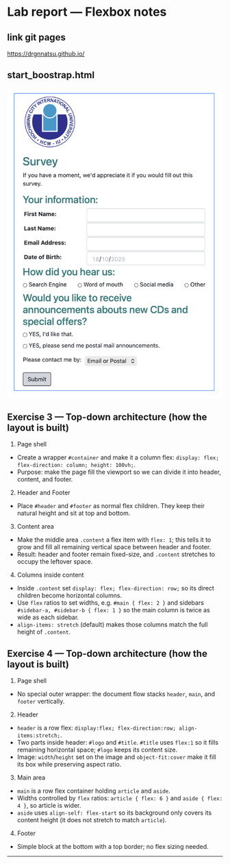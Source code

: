 # Lab report — Flexbox notes

## link git pages
https://drgnnatsu.github.io/
## start_boostrap.html
![boostrap.png](boostrap.png)


## Exercise 3 — Top-down architecture (how the layout is built)

1) Page shell
- Create a wrapper `#container` and make it a column flex: `display: flex; flex-direction: column; height: 100vh;`.
- Purpose: make the page fill the viewport so we can divide it into header, content, and footer.

2) Header and Footer
- Place `#header` and `#footer` as normal flex children. They keep their natural height and sit at top and bottom.

3) Content area
- Make the middle area `.content` a flex item with `flex: 1`; this tells it to grow and fill all remaining vertical space between header and footer.
- Result: header and footer remain fixed-size, and `.content` stretches to occupy the leftover space.

4) Columns inside content
- Inside `.content` set `display: flex; flex-direction: row;` so its direct children become horizontal columns.
- Use `flex` ratios to set widths, e.g. `#main { flex: 2 }` and sidebars `#sidebar-a, #sidebar-b { flex: 1 }` so the main column is twice as wide as each sidebar.
- `align-items: stretch` (default) makes those columns match the full height of `.content`.

## Exercise 4 — Top-down architecture (how the layout is built)

1) Page shell
- No special outer wrapper: the document flow stacks `header`, `main`, and `footer` vertically.

2) Header
- `header` is a row flex: `display:flex; flex-direction:row; align-items:stretch;`.
- Two parts inside header: `#logo` and `#title`. `#title` uses `flex:1` so it fills remaining horizontal space; `#logo` keeps its content size.
- Image: `width`/`height` set on the image and `object-fit:cover` make it fill its box while preserving aspect ratio.

3) Main area
- `main` is a row flex container holding `article` and `aside`.
- Widths controlled by `flex` ratios: `article { flex: 6 }` and `aside { flex: 4 }`, so article is wider.
- `aside` uses `align-self: flex-start` so its background only covers its content height (it does not stretch to match `article`).

4) Footer
- Simple block at the bottom with a top border; no flex sizing needed.
---
